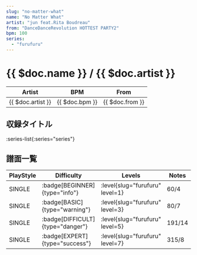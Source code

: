 ```yaml
---
slug: "no-matter-what"
name: "No Matter What"
artist: "jun feat.Rita Boudreau"
from: "DanceDanceRevolution HOTTEST PARTY2"
bpm: 100
series:
  - "furufuru"
---
```


# {{ $doc.name }} / {{ $doc.artist }}

|Artist|BPM|From|
|------|---|----|
|{{ $doc.artist }}|{{ $doc.bpm }}|{{ $doc.from }}|

## 収録タイトル

:series-list{:series="series"}

## 譜面一覧

|PlayStyle|Difficulty|Levels|Notes|Movie|
|---------|----------|------|-----|-----|
|SINGLE| :badge[BEGINNER]{type="info"}|<div class="field is-grouped is-grouped-multiline"> :level{slug="furufuru" level=1}</div>|60/4||
|SINGLE| :badge[BASIC]{type="warning"}|<div class="field is-grouped is-grouped-multiline"> :level{slug="furufuru" level=3}</div>|80/7||
|SINGLE| :badge[DIFFICULT]{type="danger"}|<div class="field is-grouped is-grouped-multiline"> :level{slug="furufuru" level=5}</div>|191/14||
|SINGLE| :badge[EXPERT]{type="success"}|<div class="field is-grouped is-grouped-multiline"> :level{slug="furufuru" level=7}</div>|315/8||
